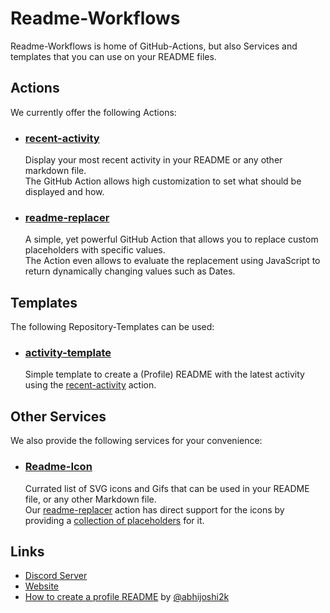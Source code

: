 # Readme-Workflows

Readme-Workflows is home of GitHub-Actions, but also Services and templates that you can use on your README files.

## Actions

We currently offer the following Actions:

- ### [recent-activity]
  Display your most recent activity in your README or any other markdown file.  
  The GitHub Action allows high customization to set what should be displayed and how.
- ### [readme-replacer]
  A simple, yet powerful GitHub Action that allows you to replace custom placeholders with specific values.  
  The Action even allows to evaluate the replacement using JavaScript to return dynamically changing values such as Dates.

## Templates

The following Repository-Templates can be used:

- ### [activity-template]
  Simple template to create a (Profile) README with the latest activity using the [recent-activity](#recent-activity) action.

## Other Services

We also provide the following services for your convenience:

- ### [Readme-Icon][readme-icons]
  Currated list of SVG icons and Gifs that can be used in your README file, or any other Markdown file.  
  Our [readme-replacer](#readme-replacer) action has direct support for the icons by providing a [collection of placeholders][placeholders] for it.

## Links

- [Discord Server][discord]
- [Website][website]
- [How to create a profile README][create-profile-readme] by [@abhijoshi2k][abhijoshi2k]

[recent-activity]: https://github.com/Readme-Workflows/recent-activity
[readme-replacer]: https://github.com/Readme-Workflows/readme-replacer

[activity-template]: https://github.com/Readme-Workflows/activity-template

[readme-icons]: https://github.com/Readme-Workflows/Readme-Icons

[placeholders]: https://github.com/Readme-Workflows/readme-replacer/blob/main/src/replacers.json

[discord]: https://discord.gg/2a9VC4AK6x
[website]: https://readme-workflows.github.io
[create-profile-readme]: https://abhijoshi2k.medium.com/95e0fc474f49
[abhijoshi2k]: https://github.com/abhijoshi2k
